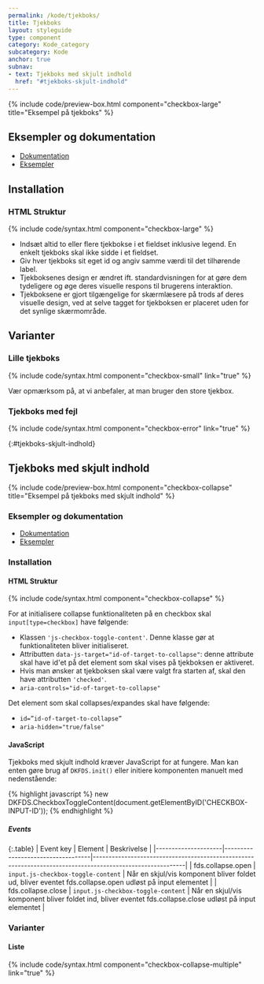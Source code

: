 ```yaml
---
permalink: /kode/tjekboks/
title: Tjekboks
layout: styleguide
type: component
category: Kode_category
subcategory: Kode
anchor: true
subnav:
- text: Tjekboks med skjult indhold
  href: "#tjekboks-skjult-indhold"
---
```


{% include code/preview-box.html component="checkbox-large" title="Eksempel på tjekboks" %}

## Eksempler og dokumentation
<ul class="nobullet-list">
    <li><a href="/komponenter/tjekboks/#retningslinjer">Dokumentation</a></li>
    <li><a href="/komponenter/tjekboks/">Eksempler</a></li>
</ul>

## Installation

### HTML Struktur

{% include code/syntax.html component="checkbox-large" %}

- Indsæt altid to eller flere tjekbokse i et fieldset inklusive legend. En enkelt tjekboks skal ikke sidde i et fieldset.
- Giv hver tjekboks sit eget id og angiv samme værdi til det tilhørende label.
- Tjekboksenes design er ændret ift. standardvisningen for at gøre dem tydeligere og øge deres visuelle respons til brugerens interaktion.
- Tjekboksene er gjort tilgængelige for skærmlæsere på trods af deres visuelle design, ved at selve tagget for tjekboksen er placeret uden for det synlige skærmområde.

## Varianter

### Lille tjekboks

{% include code/syntax.html component="checkbox-small" link="true" %}

Vær opmærksom på, at vi anbefaler, at man bruger den store tjekbox.

### Tjekboks med fejl
{% include code/syntax.html component="checkbox-error" link="true" %}

{:#tjekboks-skjult-indhold}
## Tjekboks med skjult indhold
{% include code/preview-box.html component="checkbox-collapse" title="Eksempel på tjekboks med skjult indhold" %}

### Eksempler og dokumentation
<ul class="nobullet-list">
    <li><a href="/komponenter/tjekboks/#retningslinjer">Dokumentation</a></li>
    <li><a href="/komponenter/tjekboks/">Eksempler</a></li>
</ul>

### Installation

#### HTML Struktur
{% include code/syntax.html component="checkbox-collapse" %}

For at initialisere collapse funktionaliteten på en checkbox skal `input[type=checkbox]` have følgende:

- Klassen `'js-checkbox-toggle-content'`. Denne klasse gør at funktionaliteten bliver initialiseret. 
- Attributten `data-js-target="id-of-target-to-collapse"`: denne attribute skal have id'et på det element som skal vises på tjekboksen er aktiveret. 
- Hvis man ønsker at tjekboksen skal være valgt fra starten af, skal den have attributten `'checked'`.
- `aria-controls="id-of-target-to-collapse" `

Det element som skal collapses/expandes skal have følgende:

- `id=”id-of-target-to-collapse”`
- `aria-hidden="true/false"`

#### JavaScript
Tjekboks med skjult indhold kræver JavaScript for at fungere. Man kan enten gøre brug af `DKFDS.init()` eller initiere komponenten manuelt med nedenstående:

{% highlight javascript %}
new DKFDS.CheckboxToggleContent(document.getElementByID('CHECKBOX-INPUT-ID'));
{% endhighlight %}

##### Events

{:.table}
| Event key           | Element                           | Beskrivelse                                                                                               |
|---------------------|-----------------------------------|-----------------------------------------------------------------------------------------------------------|
| fds.collapse.open  | `input.js-checkbox-toggle-content` | Når en skjul/vis komponent bliver foldet ud, bliver eventet fds.collapse.open udløst på input elementet   |
| fds.collapse.close | `input.js-checkbox-toggle-content` | Når en skjul/vis komponent bliver foldet ind, bliver eventet fds.collapse.close udløst på input elementet |

### Varianter
#### Liste
{% include code/syntax.html component="checkbox-collapse-multiple" link="true" %}
